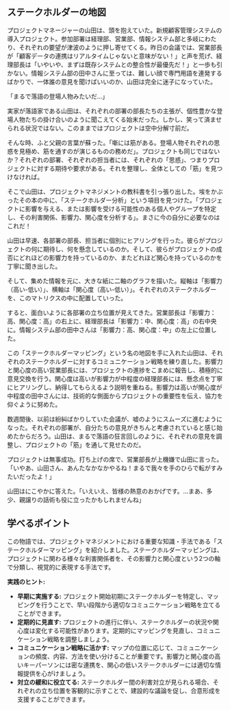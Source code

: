 ## ステークホルダーの地図

プロジェクトマネージャーの山田は、頭を抱えていた。新規顧客管理システムの導入プロジェクト。参加部署は経理部、営業部、情報システム部と多岐にわたり、それぞれの要望が津波のように押し寄せてくる。昨日の会議では、営業部長が「顧客データの連携はリアルタイムじゃないと意味がない！」と声を荒げ、経理部長は「いやいや、まずは既存システムとの整合性が最優先だ！」と一歩も引かない。情報システム部の田中さんに至っては、難しい顔で専門用語を連発するばかりで、一体誰の意見を聞けばいいのか、山田は完全に迷子になっていた。

「まるで落語の登場人物みたいだ…」

実家が落語家である山田は、それぞれの部署の部長たちの主張が、個性豊かな登場人物たちの掛け合いのように聞こえてくる始末だった。しかし、笑って済ませられる状況ではない。このままではプロジェクトは空中分解寸前だ。

そんな時、ふと父親の言葉が蘇った。「噺には筋がある。登場人物それぞれの思惑を見極め、筋を通すのが演じるものの務めだ」。プロジェクトも同じではないか？それぞれの部署、それぞれの担当者には、それぞれの「思惑」、つまりプロジェクトに対する期待や要求がある。それを整理し、全体としての「筋」を見つけなければ。

そこで山田は、プロジェクトマネジメントの教科書を引っ張り出した。埃をかぶったその本の中に、「ステークホルダー分析」という項目を見つけた。「プロジェクトに影響を与える、または影響を受ける可能性のある個人やグループを特定し、その利害関係、影響力、関心度を分析する」。まさに今の自分に必要なのはこれだ！

山田は早速、各部署の部長、担当者に個別にヒアリングを行った。彼らがプロジェクトの何に期待し、何を懸念しているのか。そして、彼らがプロジェクトの成否にどれほどの影響力を持っているのか、またどれほど関心を持っているのかを丁寧に聞き出した。

そして、集めた情報を元に、大きな紙に二軸のグラフを描いた。縦軸は「影響力（高い-低い）」、横軸は「関心度（高い-低い）」。それぞれのステークホルダーを、このマトリクスの中に配置していった。

すると、面白いように各部署の立ち位置が見えてきた。営業部長は「影響力：高、関心度：高」の右上に、経理部長は「影響力：中、関心度：高」の右中央に。情報システム部の田中さんは「影響力：高、関心度：中」の左上に位置した。

この「ステークホルダーマッピング」という名の地図を手に入れた山田は、それぞれのステークホルダーに対するコミュニケーション戦略を練り直した。影響力と関心度の高い営業部長には、プロジェクトの進捗をこまめに報告し、積極的に意見交換を行う。関心度は高いが影響力が中程度の経理部長には、懸念点を丁寧にヒアリングし、納得してもらえるよう説明を重ねる。影響力は高いが関心度が中程度の田中さんには、技術的な側面からプロジェクトの重要性を伝え、協力を仰ぐように努めた。

数週間後、以前は紛糾ばかりしていた会議が、嘘のようにスムーズに進むようになった。それぞれの部署が、自分たちの意見がきちんと考慮されていると感じ始めたからだろう。山田は、まるで落語の狂言回しのように、それぞれの意見を調整し、プロジェクトの「筋」を通して見せたのだ。

プロジェクトは無事成功。打ち上げの席で、営業部長が上機嫌で山田に言った。「いやあ、山田さん、あんたなかなかやるね！まるで我々を手のひらで転がすみたいだったよ！」

山田はにこやかに答えた。「いえいえ、皆様の熱意のおかげです。…まあ、多少、親譲りの話術も役に立ったかもしれませんね」

## 学べるポイント

この物語では、プロジェクトマネジメントにおける重要な知識・手法である「ステークホルダーマッピング」を紹介しました。ステークホルダーマッピングは、プロジェクトに関わる様々な利害関係者を、その影響力と関心度という2つの軸で分類し、視覚的に表現する手法です。

**実践のヒント:**

- **早期に実施する:** プロジェクト開始初期にステークホルダーを特定し、マッピングを行うことで、早い段階から適切なコミュニケーション戦略を立てることができます。
- **定期的に見直す:** プロジェクトの進行に伴い、ステークホルダーの状況や関心度は変化する可能性があります。定期的にマッピングを見直し、コミュニケーション戦略を調整しましょう。
- **コミュニケーション戦略に活かす:** マップの位置に応じて、コミュニケーションの頻度、内容、方法を使い分けることが重要です。影響力と関心度の高いキーパーソンには密な連携を、関心の低いステークホルダーには適切な情報提供を心がけましょう。
- **対立の緩和に役立てる:** ステークホルダー間の利害対立が見られる場合、それぞれの立ち位置を客観的に示すことで、建設的な議論を促し、合意形成を支援することができます。